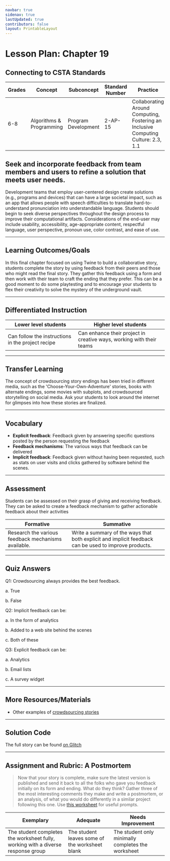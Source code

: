 ```yaml
---
navbar: true
sidenav: true
lastUpdated: true
contributors: false
layout: PrintableLayout
---
```


<div class="home">
<h1 class="page-title">Lesson Plan: Chapter 19</h1>

## Connecting to CSTA Standards

Grades | Concept | Subconcept | Standard Number | Practice
---|---|---|---|---
6-8 | Algorithms & Programming | Program Development | 2-AP-15 | Collaborating Around Computing, Fostering an Inclusive Computing Culture: 2.3, 1.1 |

## Seek and incorporate feedback from team members and users to refine a solution that meets user needs.

Development teams that employ user-centered design create solutions (e.g., programs and devices) that can have a large societal impact, such as an app that allows people with speech difficulties to translate hard-to-understand pronunciation into understandable language. Students should begin to seek diverse perspectives throughout the design process to improve their computational artifacts. Considerations of the end-user may include usability, accessibility, age-appropriate content, respectful language, user perspective, pronoun use, color contrast, and ease of use.

---

## Learning Outcomes/Goals

In this final chapter focused on using Twine to build a collaborative story, students complete the story by using feedback from their peers and those who might read the final story. They gather this feedback using a form and then work with their team to craft the ending that they prefer. This can be a good moment to do some playtesting and to encourage your students to flex their creativity to solve the mystery of the underground vault.

---

## Differentiated Instruction

Lower level students | Higher level students
---|---
Can follow the instructions in the project recipe | Can enhance their project in creative ways, working with their teams

---

## Transfer Learning

The concept of crowdsourcing story endings has been tried in different media, such as the 'Choose-Your-Own-Adventure' stories, books with alternate endings, some movies with subplots, and crowdsourced storytelling on social media. Ask your students to look around the internet for glimpses into how these stories are finalized.

---

## Vocabulary

- **Explicit feedback**: Feedback given by answering specific questions posted by the person requesting the feedback
- **Feedback mechanisms**: The various ways that feedback can be delivered
- **Implicit feedback**: Feedback given without having been requested, such as stats on user visits and clicks gathered by software behind the scenes.

---

## Assessment

Students can be assessed on their grasp of giving and receiving feedback. They can be asked to create a feedback mechanism to gather actionable feedback about their activities

Formative | Summative
---|---
Research the various feedback mechanisms available. | Write a summary of the ways that both explicit and implicit feedback can be used to improve products.

---

## Quiz Answers

Q1: Crowdsourcing always provides the best feedback. 

a. 	True 

b. 	<span class="highlight">False</span> 

Q2: Implicit feedback can be: 

a. 	In the form of analytics  

b. 	Added to a web site behind the scenes 

c.	<span class="highlight">Both of these</span> 

Q3: Explicit feedback can be: 

a. 	Analytics 

b. 	Email lists 

c. 	<span class="highlight">A survey widget</span>  

---

## More Resources/Materials

- Other examples of [crowdsourcing stories](https://lisalisson.com/crowdsourcing-family-stories/)

---

## Solution Code

The full story can be found [on Glitch](https://fir-shell-ambulance.glitch.me/)

---

## Assignment and Rubric: A Postmortem

> Now that your story is complete, make sure the latest version is published and send it back to all the folks who gave you feedback initially on its form and ending. What do they think? Gather three of the most interesting comments they make and write a postmortem, or an analysis, of what you would do differently in a similar project following this one. Use [this worksheet](./assets/ch19-worksheet.pdf) for useful prompts. 

Exemplary | Adequate | Needs Improvement 
---|---|---
The student completes the worksheet fully, working with a diverse response group | The student leaves some of the worksheet blank | The student only minimally completes the worksheet
</div>